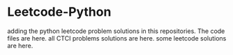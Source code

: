 # Leetcode-Python
adding the python leetcode problem solutions in this repositories. 
The code files are here.
all CTCI problems solutions are here.
some leetcode solutions are here.











































































































































































































































































































































































































































































































































































































































































































































































